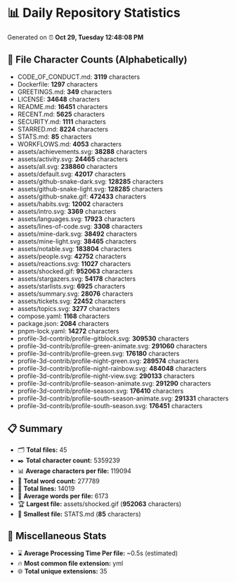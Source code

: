 # 📊 Daily Repository Statistics
Generated on ⏰ **Oct 29, Tuesday 12:48:08 PM**

## 📂 File Character Counts (Alphabetically)
- CODE_OF_CONDUCT.md: **3119** characters
- Dockerfile: **1297** characters
- GREETINGS.md: **349** characters
- LICENSE: **34648** characters
- README.md: **16451** characters
- RECENT.md: **5625** characters
- SECURITY.md: **1111** characters
- STARRED.md: **8224** characters
- STATS.md: **85** characters
- WORKFLOWS.md: **4053** characters
- assets/achievements.svg: **38288** characters
- assets/activity.svg: **24465** characters
- assets/all.svg: **238860** characters
- assets/default.svg: **42017** characters
- assets/github-snake-dark.svg: **128285** characters
- assets/github-snake-light.svg: **128285** characters
- assets/github-snake.gif: **472433** characters
- assets/habits.svg: **12002** characters
- assets/intro.svg: **3369** characters
- assets/languages.svg: **17923** characters
- assets/lines-of-code.svg: **3308** characters
- assets/mine-dark.svg: **38492** characters
- assets/mine-light.svg: **38465** characters
- assets/notable.svg: **183804** characters
- assets/people.svg: **42752** characters
- assets/reactions.svg: **11027** characters
- assets/shocked.gif: **952063** characters
- assets/stargazers.svg: **54178** characters
- assets/starlists.svg: **6925** characters
- assets/summary.svg: **28076** characters
- assets/tickets.svg: **22452** characters
- assets/topics.svg: **3277** characters
- compose.yaml: **1168** characters
- package.json: **2084** characters
- pnpm-lock.yaml: **14272** characters
- profile-3d-contrib/profile-gitblock.svg: **309530** characters
- profile-3d-contrib/profile-green-animate.svg: **291060** characters
- profile-3d-contrib/profile-green.svg: **176180** characters
- profile-3d-contrib/profile-night-green.svg: **289574** characters
- profile-3d-contrib/profile-night-rainbow.svg: **484048** characters
- profile-3d-contrib/profile-night-view.svg: **290133** characters
- profile-3d-contrib/profile-season-animate.svg: **291290** characters
- profile-3d-contrib/profile-season.svg: **176410** characters
- profile-3d-contrib/profile-south-season-animate.svg: **291331** characters
- profile-3d-contrib/profile-south-season.svg: **176451** characters

## 📋 Summary
- 🗂️ **Total files:** 45
- ✒️ **Total character count:** 5359239
- 📊 **Average characters per file:** 119094
- 📝 **Total word count:** 277789
- 🧾 **Total lines:** 14019
- 📐 **Average words per file:** 6173
- 🏆 **Largest file:** assets/shocked.gif (**952063** characters)
- 🥉 **Smallest file:** STATS.md (**85** characters)

## 🌟 Miscellaneous Stats
- ⌛ **Average Processing Time Per file:** ~0.5s (estimated)
- 🔥 **Most common file extension:** yml
- 🌐 **Total unique extensions:** 35
